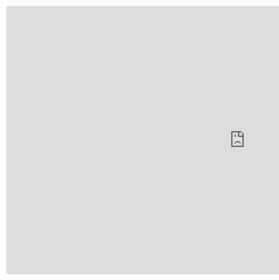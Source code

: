 <html>
  <body>
    <div>
      <iframe frameborder="0" allowFullScreen="true" width="1280" height="720" src="https://app.powerbi.com/view?r=eyJrIjoiZjI2NWI0NzMtNzc3MC00M2ZjLTkyNmQtOTQzMzhkMDYwZjM2IiwidCI6IjQxMWFjYjNhLWRhNDQtNDNiNC05ZmZkLTU2ZDBkNzNlMWE4ZCIsImMiOjZ9">

</iframe>

</div>

</body>

</html>
